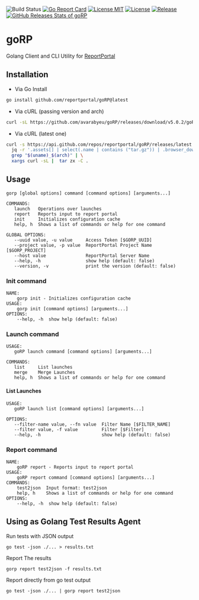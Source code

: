 ![Build Status](https://github.com/golangci/golangci-lint/workflows/CI/badge.svg)
[![Go Report Card](https://goreportcard.com/badge/github.com/reportportal/goRP)](https://goreportcard.com/report/github.com/reportportal/goRP)
[![License MIT](https://img.shields.io/badge/license-MIT-blue.svg)](https://raw.githubusercontent.com/reportportal/goRP/master/LICENSE)
[![License](https://img.shields.io/github/license/golangci/golangci-lint)](/LICENSE)
[![Release](https://img.shields.io/github/release/reportportal/goRP.svg)](https://github.com/reportportal/goRP/releases/latest)
[![GitHub Releases Stats of goRP](https://img.shields.io/github/downloads/reportportal/goRP/total.svg?logo=github)](https://somsubhra.github.io/github-release-stats/?username=reportportal&repository=gorP)

# goRP

Golang Client and CLI Utility for [ReportPortal](https://reportportal.io)

## Installation

- Via Go Install
```sh
go install github.com/reportportal/goRP@latest
```
- Via cURL (passing version and arch)
```sh
curl -sL https://github.com/avarabyeu/goRP/releases/download/v5.0.2/goRP_5.0.2_darwin_amd64.tar.gz | tar zx -C .
```
- Via cURL (latest one)
```sh
curl -s https://api.github.com/repos/reportportal/goRP/releases/latest | \
  jq -r '.assets[] | select(.name | contains ("tar.gz")) | .browser_download_url' | \
  grep "$(uname)_$(arch)" | \
  xargs curl -sL |  tar zx -C .
```
## Usage

```
gorp [global options] command [command options] [arguments...]   

COMMANDS:
   launch   Operations over launches
   report   Reports input to report portal
   init     Initializes configuration cache
   help, h  Shows a list of commands or help for one command

GLOBAL OPTIONS:
   --uuid value, -u value     Access Token [$GORP_UUID]
   --project value, -p value  ReportPortal Project Name [$GORP_PROJECT]
   --host value               ReportPortal Server Name
   --help, -h                 show help (default: false)
   --version, -v              print the version (default: false)
```

### Init command

    NAME:
        gorp init - Initializes configuration cache
    USAGE:
        gorp init [command options] [arguments...]
    OPTIONS:
        --help, -h  show help (default: false)

### Launch command

```
USAGE:
   goRP launch command [command options] [arguments...]

COMMANDS:
   list     List launches
   merge    Merge Launches
   help, h  Shows a list of commands or help for one command
```

#### List Launches

```
USAGE:
   goRP launch list [command options] [arguments...]

OPTIONS:
   --filter-name value, --fn value  Filter Name [$FILTER_NAME]
   --filter value, -f value         Filter [$Filter]
   --help, -h                       show help (default: false)
```

### Report command

    NAME:
        goRP report - Reports input to report portal
    USAGE:
        goRP report command [command options] [arguments...]
    COMMANDS:
        test2json  Input format: test2json
        help, h    Shows a list of commands or help for one command
    OPTIONS:
        --help, -h  show help (default: false)
   

## Using as Golang Test Results Agent
Run tests with JSON output
```
go test -json ./... > results.txt
```
Report The results
```
gorp report test2json -f results.txt
```
Report directly from go test output
```
go test -json ./... | gorp report test2json
```